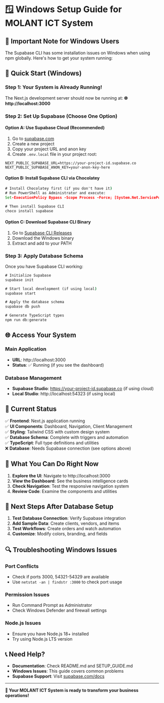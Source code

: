 # 🪟 Windows Setup Guide for MOLANT ICT System

## 🚨 Important Note for Windows Users

The Supabase CLI has some installation issues on Windows when using npm globally. Here's how to get your system running:

## 🚀 **Quick Start (Windows)**

### **Step 1: Your System is Already Running!**
The Next.js development server should now be running at:
**🌐 http://localhost:3000**

### **Step 2: Set Up Supabase (Choose One Option)**

#### **Option A: Use Supabase Cloud (Recommended)**
1. Go to [supabase.com](https://supabase.com)
2. Create a new project
3. Copy your project URL and anon key
4. Create `.env.local` file in your project root:

```env
NEXT_PUBLIC_SUPABASE_URL=https://your-project-id.supabase.co
NEXT_PUBLIC_SUPABASE_ANON_KEY=your-anon-key-here
```

#### **Option B: Install Supabase CLI via Chocolatey**
```cmd
# Install Chocolatey first (if you don't have it)
# Run PowerShell as Administrator and execute:
Set-ExecutionPolicy Bypass -Scope Process -Force; [System.Net.ServicePointManager]::SecurityProtocol = [System.Net.ServicePointManager]::SecurityProtocol -bor 3072; iex ((New-Object System.Net.WebClient).DownloadString('https://community.chocolatey.org/install.ps1'))

# Then install Supabase CLI
choco install supabase
```

#### **Option C: Download Supabase CLI Binary**
1. Go to [Supabase CLI Releases](https://github.com/supabase/cli/releases)
2. Download the Windows binary
3. Extract and add to your PATH

### **Step 3: Apply Database Schema**

Once you have Supabase CLI working:

```cmd
# Initialize Supabase
supabase init

# Start local development (if using local)
supabase start

# Apply the database schema
supabase db push

# Generate TypeScript types
npm run db:generate
```

## 🌐 **Access Your System**

### **Main Application**
- **URL**: http://localhost:3000
- **Status**: ✅ Running (if you see the dashboard)

### **Database Management**
- **Supabase Studio**: https://your-project-id.supabase.co (if using cloud)
- **Local Studio**: http://localhost:54323 (if using local)

## 🔧 **Current Status**

✅ **Frontend**: Next.js application running  
✅ **UI Components**: Dashboard, Navigation, Client Management  
✅ **Styling**: Tailwind CSS with custom design system  
✅ **Database Schema**: Complete with triggers and automation  
✅ **TypeScript**: Full type definitions and utilities  
❌ **Database**: Needs Supabase connection (see options above)  

## 🎯 **What You Can Do Right Now**

1. **Explore the UI**: Navigate to http://localhost:3000
2. **View the Dashboard**: See the business intelligence cards
3. **Check Navigation**: Test the responsive navigation system
4. **Review Code**: Examine the components and utilities

## 🚀 **Next Steps After Database Setup**

1. **Test Database Connection**: Verify Supabase integration
2. **Add Sample Data**: Create clients, vendors, and items
3. **Test Workflows**: Create orders and watch automation
4. **Customize**: Modify colors, branding, and fields

## 🔍 **Troubleshooting Windows Issues**

### **Port Conflicts**
- Check if ports 3000, 54321-54329 are available
- Use `netstat -an | findstr :3000` to check port usage

### **Permission Issues**
- Run Command Prompt as Administrator
- Check Windows Defender and firewall settings

### **Node.js Issues**
- Ensure you have Node.js 18+ installed
- Try using Node.js LTS version

## 📞 **Need Help?**

- **Documentation**: Check README.md and SETUP_GUIDE.md
- **Windows Issues**: This guide covers common problems
- **Supabase Support**: Visit [supabase.com/docs](https://supabase.com/docs)

---

**🎉 Your MOLANT ICT System is ready to transform your business operations!** 